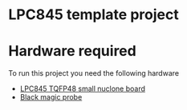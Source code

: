 # LPC845 template project
# Hardware required
To run this project you need the following hardware
* [LPC845 TQFP48 small nuclone board](https://github.com/Squantor/squantorDevelBoards/tree/master/electronics/nuclone_LPC845M301BD48_small)
* [Black magic probe](https://github.com/blackmagic-debug/blackmagic)

